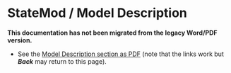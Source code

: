 # StateMod / Model Description #

**This documentation has not been migrated from the legacy Word/PDF version.**

* See the [Model Description section as PDF](03_descrip.pdf) (note that the links work
but ***Back*** may return to this page).
